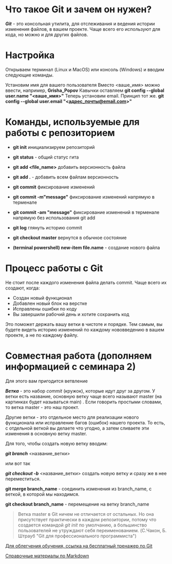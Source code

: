 # Что такое Git и зачем он нужен?
**_Git_** - это консольная утилита, для отслеживания и ведения истории изменения файлов, в вашем проекте. Чаще всего его используют для кода, но можно и для других файлов. 

# Настройка

Открываем терминал (Linux и MacOS) или консоль (Windows) и вводим следующие команды.

Установим имя для вашего пользователя
Вместо <ваше_имя> можно ввести, например, **Grisha_Popov**
Кавычки оставляем
**git config --global user.name "<ваше_имя>"**
Теперь установим email. Принцип тот же.
**git config --global user.email "<адрес_почты@email.com>"**

# Команды, используемые для работы с репозиторием

* **git init** инициализируем репозиторий

* **git status** - общий статус гита

* **git add <file_name>** добавить версионность файла

* **git add .** - добавить всем файлам версионность

* **git commit** фиксирование изменений

* **git commit -m"message"** фиксирование изменений напрямую в терменале

* **git commit -am "message"** фиксирование изменений в терменале напрямую без использования git add

* **git log** глянуть историю commit

* **git checkout master** вернутся в обычное состояние

* **(terminal powershell) new-item file.name** - создание нового файла

# Процесс работы с Git
Не стоит после каждого изменения файла делать commit. Чаще всего их создают, когда:

* Создан новый функционал
* Добавлен новый блок на верстке
* Исправлены ошибки по коду
* Вы завершили рабочий день и хотите сохранить код

Это поможет держать вашу ветки в чистоте и порядке. Тем самым, вы будете видеть историю изменений по каждому нововведению в вашем проекте, а не по каждому файлу.

# Совместная работа (дополняем информацией с семинара 2)
Для этого вам пригодится ветвление

***Ветка*** - это набор *commit* (кружок), которые идут друг за другом. У ветки есть название, основную ветку чаще всего называют master (на картинках будет называться main) . Если говорить простыми словами, то ветка master - это наш проект.

Другие ветки - это отдельное место для реализации нового функционала или исправление багов (ошибок) нашего проекта. То есть, с отдельной веткой вы делаете что угодно, а затем сливаете эти изменения в основную ветку master.

Для того, чтобы создать новую ветку вводим:

***git branch*** <название_ветки>

или вот так

***git checkout -b*** <название_ветки>
создать новую ветку и сразу же в нее переместиться.

**git merge branch_name** - соединить изменения из branch_name, с веткой, в которой мы находимся.

**git checkout branch_name** - перемещение на ветку branch_name

> Ветка master в Git ничем не отличается от остальных. Но она присутствует практически в каждом репозитории, потому что создается командой *git init* по умолчанию, 
а большинство пользователей не утруждают себя переименованием.
(C.Чакон, Б. Штрауб "Git для профессионального программиста")

[Для облегчения обучения, ссылка на бесплатный тренажер по Git](https://learngitbranching.js.org/)

[Справочные материалы по Markdown](https://learn.microsoft.com/ru-ru/contribute/markdown-reference)